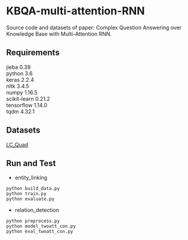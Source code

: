 # KBQA-multi-attention-RNN
Source code and datasets of paper: Complex Question Answering over Knowledge Base with Multi-Attention RNN.

## Requirements  
jieba                     0.39  
python                    3.6  
keras                     2.2.4   
nltk                      3.4.5    
numpy                     1.16.5  
scikit-learn              0.21.2  
tensorflow                1.14.0  
tqdm                      4.32.1 

## Datasets
[LC_Quad](https://figshare.com/projects/LC-QuAD/21812)

## Run and Test
* entity_linking  
``` 
python build_data.py      
python train.py  
python evaluate.py
```
* relation_detection
```
python preprocess.py
python model_twoatt_con.py
python eval_twoatt_con.py
```


